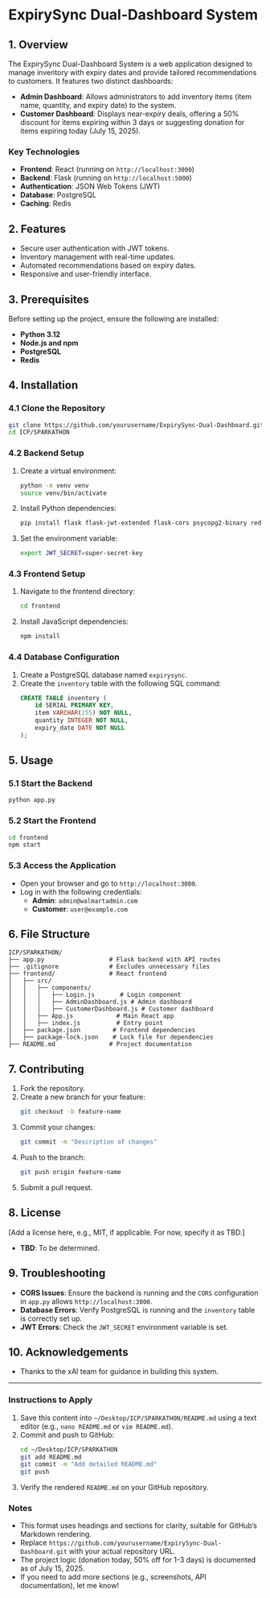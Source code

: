

# ExpirySync Dual-Dashboard System

## 1. Overview
The ExpirySync Dual-Dashboard System is a web application designed to manage inventory with expiry dates and provide tailored recommendations to customers. It features two distinct dashboards:

- **Admin Dashboard**: Allows administrators to add inventory items (item name, quantity, and expiry date) to the system.
- **Customer Dashboard**: Displays near-expiry deals, offering a 50% discount for items expiring within 3 days or suggesting donation for items expiring today (July 15, 2025).

### Key Technologies
- **Frontend**: React (running on `http://localhost:3000`)
- **Backend**: Flask (running on `http://localhost:5000`)
- **Authentication**: JSON Web Tokens (JWT)
- **Database**: PostgreSQL
- **Caching**: Redis

## 2. Features
- Secure user authentication with JWT tokens.
- Inventory management with real-time updates.
- Automated recommendations based on expiry dates.
- Responsive and user-friendly interface.

## 3. Prerequisites
Before setting up the project, ensure the following are installed:
- **Python 3.12**
- **Node.js and npm**
- **PostgreSQL**
- **Redis**

## 4. Installation

### 4.1 Clone the Repository
```bash
git clone https://github.com/yourusername/ExpirySync-Dual-Dashboard.git
cd ICP/SPARKATHON
```

### 4.2 Backend Setup
1. Create a virtual environment:
   ```bash
   python -m venv venv
   source venv/bin/activate
   ```
2. Install Python dependencies:
   ```bash
   pip install flask flask-jwt-extended flask-cors psycopg2-binary redis
   ```
3. Set the environment variable:
   ```bash
   export JWT_SECRET=super-secret-key
   ```

### 4.3 Frontend Setup
1. Navigate to the frontend directory:
   ```bash
   cd frontend
   ```
2. Install JavaScript dependencies:
   ```bash
   npm install
   ```

### 4.4 Database Configuration
1. Create a PostgreSQL database named `expirysync`.
2. Create the `inventory` table with the following SQL command:
   ```sql
   CREATE TABLE inventory (
       id SERIAL PRIMARY KEY,
       item VARCHAR(255) NOT NULL,
       quantity INTEGER NOT NULL,
       expiry_date DATE NOT NULL
   );
   ```

## 5. Usage

### 5.1 Start the Backend
```bash
python app.py
```

### 5.2 Start the Frontend
```bash
cd frontend
npm start
```

### 5.3 Access the Application
- Open your browser and go to `http://localhost:3000`.
- Log in with the following credentials:
  - **Admin**: `admin@walmartadmin.com`
  - **Customer**: `user@example.com`

## 6. File Structure
```
ICP/SPARKATHON/
├── app.py                  # Flask backend with API routes
├── .gitignore              # Excludes unnecessary files
├── frontend/               # React frontend
│   ├── src/
│   │   ├── components/
│   │   │   ├── Login.js       # Login component
│   │   │   ├── AdminDashboard.js # Admin dashboard
│   │   │   ├── CustomerDashboard.js # Customer dashboard
│   │   ├── App.js            # Main React app
│   │   ├── index.js          # Entry point
│   ├── package.json         # Frontend dependencies
│   ├── package-lock.json    # Lock file for dependencies
├── README.md               # Project documentation
```

## 7. Contributing
1. Fork the repository.
2. Create a new branch for your feature:
   ```bash
   git checkout -b feature-name
   ```
3. Commit your changes:
   ```bash
   git commit -m "Description of changes"
   ```
4. Push to the branch:
   ```bash
   git push origin feature-name
   ```
5. Submit a pull request.

## 8. License
[Add a license here, e.g., MIT, if applicable. For now, specify it as TBD.]
- **TBD**: To be determined.

## 9. Troubleshooting
- **CORS Issues**: Ensure the backend is running and the `CORS` configuration in `app.py` allows `http://localhost:3000`.
- **Database Errors**: Verify PostgreSQL is running and the `inventory` table is correctly set up.
- **JWT Errors**: Check the `JWT_SECRET` environment variable is set.

## 10. Acknowledgements
- Thanks to the xAI team for guidance in building this system.

---

### Instructions to Apply
1. Save this content into `~/Desktop/ICP/SPARKATHON/README.md` using a text editor (e.g., `nano README.md` or `vim README.md`).
2. Commit and push to GitHub:
   ```bash
   cd ~/Desktop/ICP/SPARKATHON
   git add README.md
   git commit -m "Add detailed README.md"
   git push
   ```
3. Verify the rendered `README.md` on your GitHub repository.

### Notes
- This format uses headings and sections for clarity, suitable for GitHub’s Markdown rendering.
- Replace `https://github.com/yourusername/ExpirySync-Dual-Dashboard.git` with your actual repository URL.
- The project logic (donation today, 50% off for 1-3 days) is documented as of July 15, 2025.
- If you need to add more sections (e.g., screenshots, API documentation), let me know!

